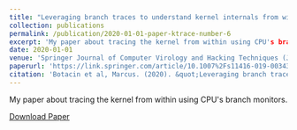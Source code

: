 ```yaml
---
title: "Leveraging branch traces to understand kernel internals from within"
collection: publications
permalink: /publication/2020-01-01-paper-ktrace-number-6
excerpt: 'My paper about tracing the kernel from within using CPU's branch monitors'
date: 2020-01-01
venue: 'Springer Journal of Computer Virology and Hacking Techniques (JCVHT)'
paperurl: 'https://link.springer.com/article/10.1007%2Fs11416-019-00343-w'
citation: 'Botacin et al, Marcus. (2020). &quot;Leveraging branch traces to understand kernel internals from within.&quot; <i>Springer JCVHT</i>. 1(1).'
---
```

My paper about tracing the kernel from within using CPU's branch monitors.

[Download Paper](https://marcusbotacin.github.io/files/reverse_kernel_marcus.pdf)

